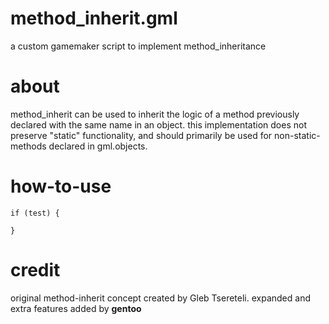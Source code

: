 # method_inherit.gml
a custom gamemaker script to implement method_inheritance

# about
method_inherit can be used to inherit the logic of a method previously declared with the same name in an object.
this implementation does not preserve "static" functionality, and should primarily be used for non-static-methods declared in gml.objects.

# how-to-use
```
if (test) {

}
```

# credit
original method-inherit concept created by Gleb Tsereteli. expanded and extra features added by __gentoo__
